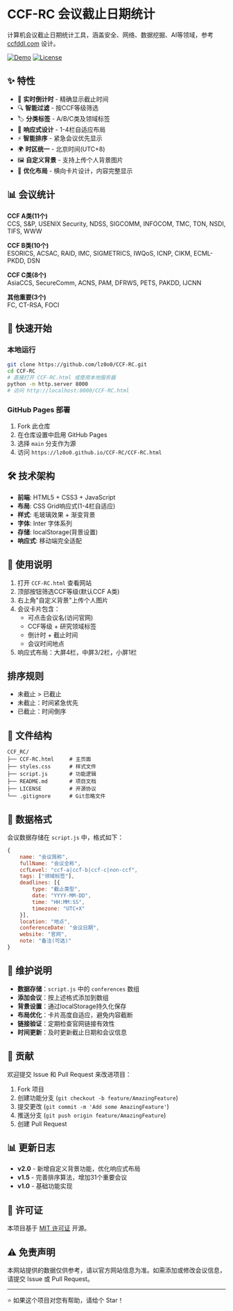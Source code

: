 # CCF-RC 会议截止日期统计

计算机会议截止日期统计工具，涵盖安全、网络、数据挖掘、AI等领域，参考 [ccfddl.com](https://ccfddl.com/) 设计。

[![Demo](https://img.shields.io/badge/Demo-Live-green)](https://lz0o0.github.io/CCF-RC/)
[![License](https://img.shields.io/badge/License-MIT-blue)](#)

## ✨ 特性

- 📅 **实时倒计时** - 精确显示截止时间
- 🔍 **智能过滤** - 按CCF等级筛选
- 🏷️ **分类标签** - A/B/C类及领域标签
- 📱 **响应式设计** - 1-4栏自适应布局
- ⚡ **智能排序** - 紧急会议优先显示
- 🌍 **时区统一** - 北京时间(UTC+8)
- 🖼️ **自定义背景** - 支持上传个人背景图片
- 🎨 **优化布局** - 横向卡片设计，内容完整显示

## 📊 会议统计

**CCF A类(11个)**  
CCS, S&P, USENIX Security, NDSS, SIGCOMM, INFOCOM, TMC, TON, NSDI, TIFS, WWW

**CCF B类(10个)**  
ESORICS, ACSAC, RAID, IMC, SIGMETRICS, IWQoS, ICNP, CIKM, ECML-PKDD, DSN

**CCF C类(8个)**  
AsiaCCS, SecureComm, ACNS, PAM, DFRWS, PETS, PAKDD, IJCNN

**其他重要(3个)**  
FC, CT-RSA, FOCI

## 🚀 快速开始

### 本地运行
```bash
git clone https://github.com/lz0o0/CCF-RC.git
cd CCF-RC
# 直接打开 CCF-RC.html 或使用本地服务器
python -m http.server 8000
# 访问 http://localhost:8000/CCF-RC.html
```

### GitHub Pages 部署
1. Fork 此仓库
2. 在仓库设置中启用 GitHub Pages
3. 选择 `main` 分支作为源
4. 访问 `https://lz0o0.github.io/CCF-RC/CCF-RC.html`

## 🛠️ 技术架构

- **前端**: HTML5 + CSS3 + JavaScript
- **布局**: CSS Grid响应式(1-4栏自适应)
- **样式**: 毛玻璃效果 + 渐变背景
- **字体**: Inter 字体系列
- **存储**: localStorage(背景设置)
- **响应式**: 移动端完全适配

## 📖 使用说明

1. 打开 `CCF-RC.html` 查看网站
2. 顶部按钮筛选CCF等级(默认CCF A类)
3. 右上角"自定义背景"上传个人图片
4. 会议卡片包含：
   - 可点击会议名(访问官网)
   - CCF等级 + 研究领域标签
   - 倒计时 + 截止时间
   - 会议时间地点
5. 响应式布局：大屏4栏，中屏3/2栏，小屏1栏

## 排序规则

- 未截止 > 已截止
- 未截止：时间紧急优先
- 已截止：时间倒序

## 📁 文件结构

```
CCF_RC/
├── CCF-RC.html     # 主页面
├── styles.css      # 样式文件
├── script.js       # 功能逻辑
├── README.md       # 项目文档
├── LICENSE         # 开源协议
└── .gitignore      # Git忽略文件
```

## 📝 数据格式

会议数据存储在 `script.js` 中，格式如下：

```javascript
{
    name: "会议简称",
    fullName: "会议全称", 
    ccfLevel: "ccf-a|ccf-b|ccf-c|non-ccf",
    tags: ["领域标签"],
    deadlines: [{
        type: "截止类型",
        date: "YYYY-MM-DD",
        time: "HH:MM:SS", 
        timezone: "UTC+X"
    }],
    location: "地点",
    conferenceDate: "会议日期",
    website: "官网",
    note: "备注(可选)"
}
```

## 🔧 维护说明

- **数据存储**：`script.js` 中的 `conferences` 数组
- **添加会议**：按上述格式添加到数组
- **背景设置**：通过localStorage持久化保存
- **布局优化**：卡片高度自适应，避免内容截断
- **链接验证**：定期检查官网链接有效性
- **时间更新**：及时更新截止日期和会议信息

## 🤝 贡献

欢迎提交 Issue 和 Pull Request 来改进项目：

1. Fork 项目
2. 创建功能分支 (`git checkout -b feature/AmazingFeature`)
3. 提交更改 (`git commit -m 'Add some AmazingFeature'`)
4. 推送分支 (`git push origin feature/AmazingFeature`)
5. 创建 Pull Request

## 📊 更新日志

- **v2.0** - 新增自定义背景功能，优化响应式布局
- **v1.5** - 完善排序算法，增加31个重要会议
- **v1.0** - 基础功能实现

## 📄 许可证

本项目基于 [MIT 许可证](LICENSE) 开源。

## ⚠️ 免责声明

本网站提供的数据仅供参考，请以官方网站信息为准。如需添加或修改会议信息，请提交 Issue 或 Pull Request。

---

⭐ 如果这个项目对您有帮助，请给个 Star！
